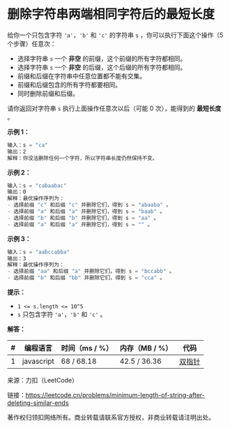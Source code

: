 # 删除字符串两端相同字符后的最短长度

给你一个只包含字符 `'a'`，`'b'` 和 `'c'` 的字符串 `s` ，你可以执行下面这个操作（5 个步骤）任意次：

- 选择字符串 `s` 一个 **非空** 的前缀，这个前缀的所有字符都相同。
- 选择字符串 `s` 一个 **非空** 的后缀，这个后缀的所有字符都相同。
- 前缀和后缀在字符串中任意位置都不能有交集。
- 前缀和后缀包含的所有字符都要相同。
- 同时删除前缀和后缀。

请你返回对字符串 `s` 执行上面操作任意次以后（可能 0 次），能得到的 **最短长度** 。

**示例 1：**

``` javascript
输入：s = "ca"
输出：2
解释：你没法删除任何一个字符，所以字符串长度仍然保持不变。
```

**示例 2：**

``` javascript
输入：s = "cabaabac"
输出：0
解释：最优操作序列为：
- 选择前缀 "c" 和后缀 "c" 并删除它们，得到 s = "abaaba" 。
- 选择前缀 "a" 和后缀 "a" 并删除它们，得到 s = "baab" 。
- 选择前缀 "b" 和后缀 "b" 并删除它们，得到 s = "aa" 。
- 选择前缀 "a" 和后缀 "a" 并删除它们，得到 s = "" 。
```

**示例 3：**

``` javascript
输入：s = "aabccabba"
输出：3
解释：最优操作序列为：
- 选择前缀 "aa" 和后缀 "a" 并删除它们，得到 s = "bccabb" 。
- 选择前缀 "b" 和后缀 "bb" 并删除它们，得到 s = "cca" 。
```

**提示：**

- `1 <= s.length <= 10^5`
- `s` 只包含字符 `'a'`，`'b'` 和 `'c'` 。

**解答：**

**#**|**编程语言**|**时间（ms / %）**|**内存（MB / %）**|**代码**
--|--|--|--|--
1|javascript|68 / 68.18|42.5 / 36.36|[双指针](./javascript/ac_v1.js)

来源：力扣（LeetCode）

链接：https://leetcode.cn/problems/minimum-length-of-string-after-deleting-similar-ends

著作权归领扣网络所有。商业转载请联系官方授权，非商业转载请注明出处。
